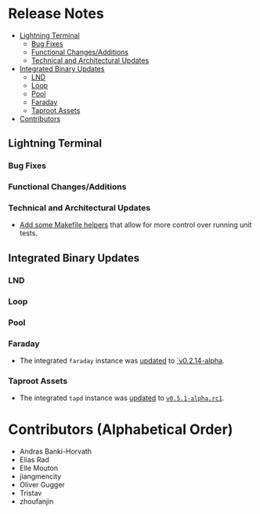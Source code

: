# Release Notes

- [Lightning Terminal](#lightning-terminal)
    - [Bug Fixes](#bug-fixes)
    - [Functional Changes/Additions](#functional-changesadditions)
    - [Technical and Architectural Updates](#technical-and-architectural-updates)
- [Integrated Binary Updates](#integrated-binary-updates)
    - [LND](#lnd)
    - [Loop](#loop)
    - [Pool](#pool)
    - [Faraday](#faraday)
    - [Taproot Assets](#taproot-assets)
- [Contributors](#contributors-alphabetical-order)
 
## Lightning Terminal

### Bug Fixes

### Functional Changes/Additions

### Technical and Architectural Updates

* [Add some Makefile 
  helpers](https://github.com/lightninglabs/lightning-terminal/pull/928) that 
  allow for more control over running unit tests. 
 
## Integrated Binary Updates

### LND

### Loop

### Pool

### Faraday

* The integrated `faraday` instance was
  [updated](https://github.com/lightninglabs/lightning-terminal/pull/952) to
  [`v0.2.14-alpha](https://github.com/lightninglabs/faraday/releases/tag/v0.2.14-alpha).

### Taproot Assets

* The integrated `tapd` instance was
  [updated](https://github.com/lightninglabs/lightning-terminal/pull/950) to
  [`v0.5.1-alpha.rc1`](https://github.com/lightninglabs/taproot-assets/releases/tag/v0.5.1-rc1).

# Contributors (Alphabetical Order)

* Andras Banki-Horvath
* Elias Rad
* Elle Mouton
* jiangmencity
* Oliver Gugger
* Tristav
* zhoufanjin
